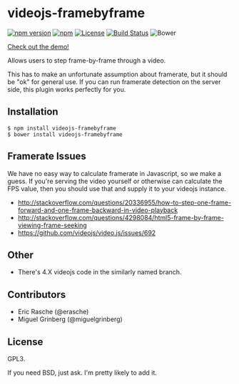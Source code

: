 videojs-framebyframe
====================

[![npm version](https://img.shields.io/npm/v/videojs-framebyframe.svg?style=flat)](https://www.npmjs.com/package/videojs-framebyframe)
[![npm](https://img.shields.io/npm/dm/videojs-framebyframe.svg)]()
[![License](https://img.shields.io/npm/l/videojs-framebyframe.svg)](LICENSE)
[![Build Status](https://travis-ci.org/erasche/videojs-framebyframe.svg?branch=master)](https://travis-ci.org/erasche/videojs-framebyframe)
![Bower](https://benschwarz.github.io/bower-badges/badge@2x.png)

[Check out the demo!](https://erasche.github.io/videojs-framebyframe)

Allows users to step frame-by-frame through a video.

This has to make an unfortunate assumption about framerate, but it should be
"ok" for general use. If you can run framerate detection on the server side,
this plugin works perfectly for you.

## Installation

```console
$ npm install videojs-framebyframe
$ bower install videojs-framebyframe
```

## Framerate Issues

We have no easy way to calculate framerate in Javascript, so we make a guess.
If you're serving the video yourself or otherwise can calculate the FPS value,
then you should use that and supply it to your videojs instance.

- http://stackoverflow.com/questions/20336955/how-to-step-one-frame-forward-and-one-frame-backward-in-video-playback
- http://stackoverflow.com/questions/4298084/html5-frame-by-frame-viewing-frame-seeking
- https://github.com/videojs/video.js/issues/692

## Other

- There's 4.X videojs code in the similarly named branch.


## Contributors

- Eric Rasche (@erasche)
- Miguel Grinberg (@miguelgrinberg)

## License

GPL3.

If you need BSD, just ask. I'm pretty likely to add it.
